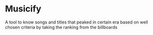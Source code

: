 # Musicify
A tool to know songs and titles that peaked in certain era based on well chosen criteria by taking the ranking from the billboards
